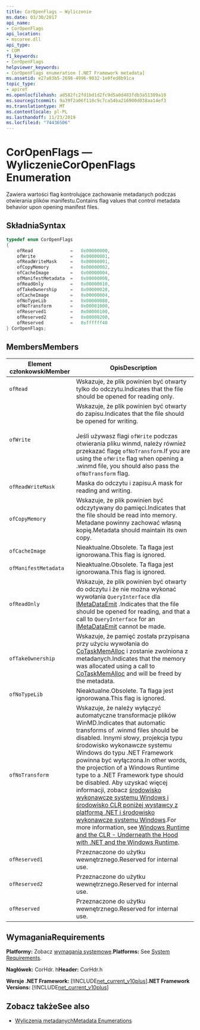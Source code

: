 ```yaml
---
title: CorOpenFlags — Wyliczenie
ms.date: 03/30/2017
api_name:
- CorOpenFlags
api_location:
- mscoree.dll
api_type:
- COM
f1_keywords:
- CorOpenFlags
helpviewer_keywords:
- CorOpenFlags enumeration [.NET Framework metadata]
ms.assetid: e27a83b5-2698-4996-9032-1e0fed8b91ca
topic_type:
- apiref
ms.openlocfilehash: ad582fc2fd1bd1d2fc9d5a0d483fdb3a51309a10
ms.sourcegitcommit: 9a39f2a06f110c9c7ca54ba216900d038aa14ef3
ms.translationtype: MT
ms.contentlocale: pl-PL
ms.lasthandoff: 11/23/2019
ms.locfileid: "74436506"
---
```

# <a name="coropenflags-enumeration"></a><span data-ttu-id="69558-102">CorOpenFlags — Wyliczenie</span><span class="sxs-lookup"><span data-stu-id="69558-102">CorOpenFlags Enumeration</span></span>
<span data-ttu-id="69558-103">Zawiera wartości flag kontrolujące zachowanie metadanych podczas otwierania plików manifestu.</span><span class="sxs-lookup"><span data-stu-id="69558-103">Contains flag values that control metadata behavior upon opening manifest files.</span></span>  
  
## <a name="syntax"></a><span data-ttu-id="69558-104">Składnia</span><span class="sxs-lookup"><span data-stu-id="69558-104">Syntax</span></span>  
  
```cpp  
typedef enum CorOpenFlags  
{  
    ofRead              =   0x00000000,  
    ofWrite             =   0x00000001,  
    ofReadWriteMask     =   0x00000001,  
    ofCopyMemory        =   0x00000002,  
    ofCacheImage        =   0x00000004,  
    ofManifestMetadata  =   0x00000008,  
    ofReadOnly          =   0x00000010,  
    ofTakeOwnership     =   0x00000020,  
    ofCacheImage        =   0x00000004,  
    ofNoTypeLib         =   0x00000080,  
    ofNoTransform       =   0x00001000,  
    ofReserved1         =   0x00000100,  
    ofReserved2         =   0x00000200,  
    ofReserved          =   0xffffff40  
} CorOpenFlags;  
```  
  
## <a name="members"></a><span data-ttu-id="69558-105">Members</span><span class="sxs-lookup"><span data-stu-id="69558-105">Members</span></span>  
  
|<span data-ttu-id="69558-106">Element członkowski</span><span class="sxs-lookup"><span data-stu-id="69558-106">Member</span></span>|<span data-ttu-id="69558-107">Opis</span><span class="sxs-lookup"><span data-stu-id="69558-107">Description</span></span>|  
|------------|-----------------|  
|`ofRead`|<span data-ttu-id="69558-108">Wskazuje, że plik powinien być otwarty tylko do odczytu.</span><span class="sxs-lookup"><span data-stu-id="69558-108">Indicates that the file should be opened for reading only.</span></span>|  
|`ofWrite`|<span data-ttu-id="69558-109">Wskazuje, że plik powinien być otwarty do zapisu.</span><span class="sxs-lookup"><span data-stu-id="69558-109">Indicates that the file should be opened for writing.</span></span><br /><br /> <span data-ttu-id="69558-110">Jeśli używasz flagi `ofWrite` podczas otwierania pliku winmd, należy również przekazać flagę `ofNoTransform`.</span><span class="sxs-lookup"><span data-stu-id="69558-110">If you are using the `ofWrite` flag when opening a .winmd file, you should also pass the `ofNoTransform` flag.</span></span>|  
|`ofReadWriteMask`|<span data-ttu-id="69558-111">Maska do odczytu i zapisu.</span><span class="sxs-lookup"><span data-stu-id="69558-111">A mask for reading and writing.</span></span>|  
|`ofCopyMemory`|<span data-ttu-id="69558-112">Wskazuje, że plik powinien być odczytywany do pamięci.</span><span class="sxs-lookup"><span data-stu-id="69558-112">Indicates that the file should be read into memory.</span></span> <span data-ttu-id="69558-113">Metadane powinny zachować własną kopię.</span><span class="sxs-lookup"><span data-stu-id="69558-113">Metadata should maintain its own copy.</span></span>|  
|`ofCacheImage`|<span data-ttu-id="69558-114">Nieaktualne.</span><span class="sxs-lookup"><span data-stu-id="69558-114">Obsolete.</span></span> <span data-ttu-id="69558-115">Ta flaga jest ignorowana.</span><span class="sxs-lookup"><span data-stu-id="69558-115">This flag is ignored.</span></span>|  
|`ofManifestMetadata`|<span data-ttu-id="69558-116">Nieaktualne.</span><span class="sxs-lookup"><span data-stu-id="69558-116">Obsolete.</span></span> <span data-ttu-id="69558-117">Ta flaga jest ignorowana.</span><span class="sxs-lookup"><span data-stu-id="69558-117">This flag is ignored.</span></span>|  
|`ofReadOnly`|<span data-ttu-id="69558-118">Wskazuje, że plik powinien być otwarty do odczytu i że nie można wykonać wywołania `QueryInterface` dla [IMetaDataEmit](../../../../docs/framework/unmanaged-api/metadata/imetadataemit-interface.md) .</span><span class="sxs-lookup"><span data-stu-id="69558-118">Indicates that the file should be opened for reading, and that a call to `QueryInterface` for an [IMetaDataEmit](../../../../docs/framework/unmanaged-api/metadata/imetadataemit-interface.md) cannot be made.</span></span>|  
|`ofTakeOwnership`|<span data-ttu-id="69558-119">Wskazuje, że pamięć została przypisana przy użyciu wywołania do [CoTaskMemAlloc](/windows/desktop/api/combaseapi/nf-combaseapi-cotaskmemalloc) i zostanie zwolniona z metadanych.</span><span class="sxs-lookup"><span data-stu-id="69558-119">Indicates that the memory was allocated using a call to [CoTaskMemAlloc](/windows/desktop/api/combaseapi/nf-combaseapi-cotaskmemalloc) and will be freed by the metadata.</span></span>|  
|`ofNoTypeLib`|<span data-ttu-id="69558-120">Nieaktualne.</span><span class="sxs-lookup"><span data-stu-id="69558-120">Obsolete.</span></span> <span data-ttu-id="69558-121">Ta flaga jest ignorowana.</span><span class="sxs-lookup"><span data-stu-id="69558-121">This flag is ignored.</span></span>|  
|`ofNoTransform`|<span data-ttu-id="69558-122">Wskazuje, że należy wyłączyć automatyczne transformacje plików WinMD.</span><span class="sxs-lookup"><span data-stu-id="69558-122">Indicates that automatic transforms of .winmd files should be disabled.</span></span> <span data-ttu-id="69558-123">Innymi słowy, projekcja typu środowisko wykonawcze systemu Windows do typu .NET Framework powinna być wyłączona.</span><span class="sxs-lookup"><span data-stu-id="69558-123">In other words, the projection of a Windows Runtime type to a .NET Framework type should be disabled.</span></span> <span data-ttu-id="69558-124">Aby uzyskać więcej informacji, zobacz [środowisko wykonawcze systemu Windows i środowisko CLR poniżej wystawcy z platformą .NET i środowisko wykonawcze systemu Windows](https://docs.microsoft.com/archive/msdn-magazine/2012/windows-8-special-issue/windows-runtime-and-the-clr-underneath-the-hood-with-net-and-the-windows-runtime).</span><span class="sxs-lookup"><span data-stu-id="69558-124">For more information, see [Windows Runtime and the CLR - Underneath the Hood with .NET and the Windows Runtime](https://docs.microsoft.com/archive/msdn-magazine/2012/windows-8-special-issue/windows-runtime-and-the-clr-underneath-the-hood-with-net-and-the-windows-runtime).</span></span>|  
|`ofReserved1`|<span data-ttu-id="69558-125">Przeznaczone do użytku wewnętrznego.</span><span class="sxs-lookup"><span data-stu-id="69558-125">Reserved for internal use.</span></span>|  
|`ofReserved2`|<span data-ttu-id="69558-126">Przeznaczone do użytku wewnętrznego.</span><span class="sxs-lookup"><span data-stu-id="69558-126">Reserved for internal use.</span></span>|  
|`ofReserved`|<span data-ttu-id="69558-127">Przeznaczone do użytku wewnętrznego.</span><span class="sxs-lookup"><span data-stu-id="69558-127">Reserved for internal use.</span></span>|  
  
## <a name="requirements"></a><span data-ttu-id="69558-128">Wymagania</span><span class="sxs-lookup"><span data-stu-id="69558-128">Requirements</span></span>  
 <span data-ttu-id="69558-129">**Platformy:** Zobacz [wymagania systemowe](../../../../docs/framework/get-started/system-requirements.md).</span><span class="sxs-lookup"><span data-stu-id="69558-129">**Platforms:** See [System Requirements](../../../../docs/framework/get-started/system-requirements.md).</span></span>  
  
 <span data-ttu-id="69558-130">**Nagłówek:** CorHdr. h</span><span class="sxs-lookup"><span data-stu-id="69558-130">**Header:** CorHdr.h</span></span>  
  
 <span data-ttu-id="69558-131">**Wersje .NET Framework:** [!INCLUDE[net_current_v10plus](../../../../includes/net-current-v10plus-md.md)]</span><span class="sxs-lookup"><span data-stu-id="69558-131">**.NET Framework Versions:** [!INCLUDE[net_current_v10plus](../../../../includes/net-current-v10plus-md.md)]</span></span>  
  
## <a name="see-also"></a><span data-ttu-id="69558-132">Zobacz także</span><span class="sxs-lookup"><span data-stu-id="69558-132">See also</span></span>

- [<span data-ttu-id="69558-133">Wyliczenia metadanych</span><span class="sxs-lookup"><span data-stu-id="69558-133">Metadata Enumerations</span></span>](../../../../docs/framework/unmanaged-api/metadata/metadata-enumerations.md)

